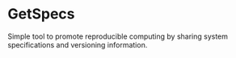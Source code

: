 # GetSpecs
Simple tool to promote reproducible computing by sharing system specifications and versioning information.
